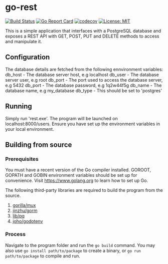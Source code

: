 # go-rest

[![Build Status](https://travis-ci.org/l3njo/go-rest.svg?branch=master)](https://travis-ci.org/l3njo/go-rest)
[![Go Report Card](https://goreportcard.com/badge/github.com/l3njo/go-rest)](https://goreportcard.com/report/github.com/l3njo/go-rest)
[![codecov](https://codecov.io/gh/l3njo/go-rest/branch/master/graph/badge.svg)](https://codecov.io/gh/l3njo/go-rest)
[![License: MIT](https://img.shields.io/badge/License-MIT-yellow.svg)](https://opensource.org/licenses/MIT)

This is a simple application that interfaces with a PostgreSQL database and exposes a REST API with GET, POST, PUT and DELETE methods to access and manipulate it.

## Configuration

The database details are fetched from the following ennvironment variables:
db_host - The database server host, e.g localhost
db_user - The database server user, e.g root
db_port - The port used to access the database server, e.g 5432
db_port - The database password, e.g 1q2w44f5g
db_name - The database name, e.g my_database
db_type - This should be set to 'postgres'

## Running

Simply run 'rest.exe'.
The program will be launched on localhost:8000/users.
Ensure you have set up the environment variables in your local environment.

## Building from source

### Prerequisites

You must have a recent version of the Go compiler installed. GOROOT, GOPATH and GOBIN environment variables should be set up for convenience. Visit https://www.golang.org to learn how to set up Go.

The following third-party libraries are required to build the program from the source.
1. [gorilla/mux](https://github.com/gorilla/mux)
2. [jinzhu/gorm](https://github.com/jinzhu/gorm)
3. [lib/pq](https://github.com/lib/pq)
4. [joho/godotenv](https://github.com/joho/godotenv)

### Process

Navigate to the program folder and run the ```go build``` command.
You may also use ```go install path/to/package``` to create a binary, or ```go run path/to/package``` to compile and run.
